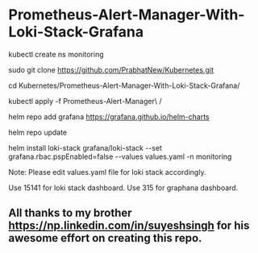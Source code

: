 # Prometheus-Alert-Manager-With-Loki-Stack-Grafana


kubectl create ns monitoring

sudo git clone https://github.com/PrabhatNew/Kubernetes.git

cd Kubernetes/Prometheus-Alert-Manager-With-Loki-Stack-Grafana/

kubectl apply -f Prometheus-Alert-Manager\ /

helm repo add grafana https://grafana.github.io/helm-charts

helm repo update

helm install loki-stack grafana/loki-stack --set grafana.rbac.pspEnabled=false --values values.yaml -n monitoring

Note: Please edit values.yaml file for loki stack accordingly.

Use 15141 for loki stack dashboard.
Use 315 for graphana dashboard.
## All thanks to my brother https://np.linkedin.com/in/suyeshsingh for his awesome effort on creating this repo.